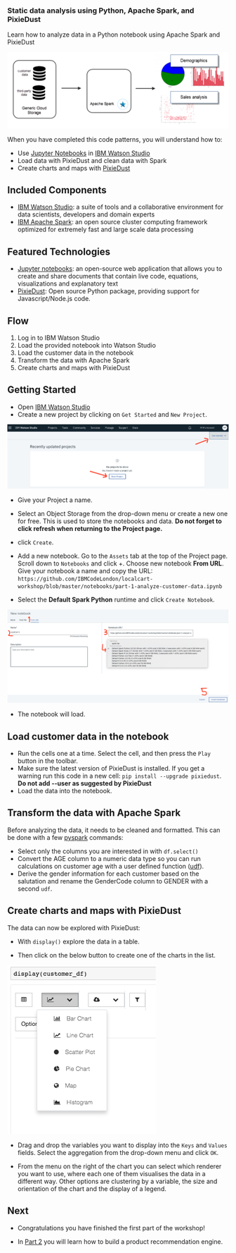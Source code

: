 ### Static data analysis using Python, Apache Spark, and PixieDust

Learn how to analyze data in a Python notebook using Apache Spark and PixieDust

![part_1](images/part_1.png)

When you have completed this code patterns, you will understand how to:

- Use [Jupyter Notebooks](http://jupyter.org/) in [IBM Watson Studio](https://dataplatform.ibm.com/)
- Load data with PixieDust and clean data with Spark
- Create charts and maps with [PixieDust](https://github.com/pixiedust/pixiedust)

## Included Components
- [IBM Watson Studio](https://console.bluemix.net/catalog/services/watson-studio): a suite of tools and a collaborative environment for data scientists, developers and domain experts
- [IBM Apache Spark](https://console.ng.bluemix.net/catalog/services/apache-spark): an open source cluster computing framework optimized for extremely fast and large scale data processing

## Featured Technologies
- [Jupyter notebooks](http://jupyter.org/): an open-source web application that allows you to create and share documents that contain live code, equations, visualizations and explanatory text
- [PixieDust](https://github.com/pixiedust/pixiedust): Open source Python package, providing support for Javascript/Node.js code.
 
## Flow
1. Log in to IBM Watson Studio
1. Load the provided notebook into Watson Studio
1. Load the customer data in the notebook
1. Transform the data with Apache Spark
1. Create charts and maps with PixieDust

## Getting Started

- Open [IBM Watson Studio](https://eu-gb.dataplatform.ibm.com/)
- Create a new project by clicking on `Get Started` and `New Project`. 
 
 ![](images/new-project.png)
 
- Give your Project a name.
- Select an Object Storage from the drop-down menu or create a new one for free. This is used to store the notebooks and data. **Do not forget to click refresh when returning to the Project page.**
- click `Create`.  

-  Add a new notebook. Go to the `Assets` tab at the top of the Project page. Scroll down to `Notebooks` and click +. Choose new notebook **From URL**. Give your notebook a name and copy the URL: `https://github.com/IBMCodeLondon/localcart-workshop/blob/master/notebooks/part-1-analyze-customer-data.ipynb`
 
- Select the **Default Spark Python** runtime and click `Create Notebook`. 
 
![notebook](images/new_notebook.png)
 
- The notebook will load. 

## Load customer data in the notebook

* Run the cells one at a time. Select the cell, and then press the `Play` button in the toolbar.
* Make sure the latest version of PixieDust is installed. If you get a warning run this code in a new cell: `pip install --upgrade pixiedust`. **Do not add --user as suggested by PixieDust**
* Load the data into the notebook.

## Transform the data with Apache Spark

Before analyzing the data, it needs to be cleaned and formatted. This can be done with a few [pyspark](https://spark.apache.org/docs/latest/api/python/index.html) commands:

* Select only the columns you are interested in with `df.select()`
* Convert the AGE column to a numeric data type so you can run calculations on customer age with a user defined function ([udf](https://spark.apache.org/docs/latest/api/python/pyspark.sql.html?highlight=udf#pyspark.sql.functions.udf)).
* Derive the gender information for each customer based on the salutation and rename the GenderCode column to GENDER with a second `udf`.

## Create charts and maps with PixieDust

The data can now be explored with PixieDust:

* With `display()` explore the data in a table.

* Then click on the below button to create one of the charts in the list.

![notebook](images/display.png)

* Drag and drop the variables you want to display into the `Keys` and `Values` fields. Select the aggregation from the drop-down menu and click `OK`.

* From the menu on the right of the chart you can select which renderer you want to use, where each one of them visualises the data in a different way. Other options are clustering by a variable, the size and orientation of the chart and the display of a legend. 

## Next

* Congratulations you have finished the first part of the workshop!

* In [Part 2](https://github.com/IBMCodeLondon/localcart-workshop/blob/master/part_2.md) you will learn how to build a product recommendation engine.

